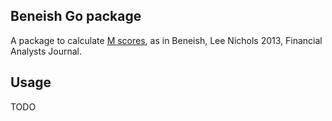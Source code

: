 ## Beneish Go package

A package to calculate [M scores](https://en.wikipedia.org/wiki/Beneish_M-score), as in Beneish, Lee Nichols 2013, Financial Analysts Journal.

## Usage

TODO